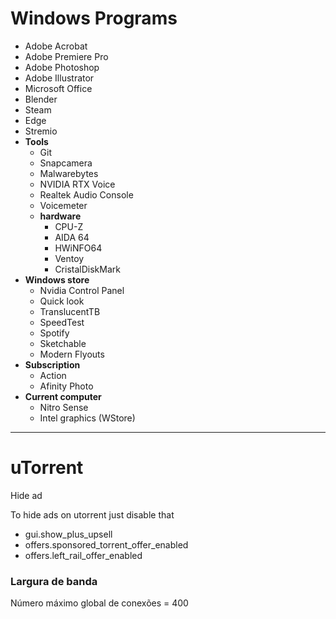 # Windows Programs

- Adobe Acrobat
- Adobe Premiere Pro
- Adobe Photoshop
- Adobe Illustrator
- Microsoft Office
- Blender
- Steam
- Edge
- Stremio
- **Tools**
  - Git
  - Snapcamera
  - Malwarebytes
  - NVIDIA RTX Voice
  - Realtek Audio Console
  - Voicemeter
  - **hardware**
    - CPU-Z
    - AIDA 64
    - HWiNFO64
    - Ventoy
    - CristalDiskMark
- **Windows store**
  - Nvidia Control Panel
  - Quick look
  - TranslucentTB
  - SpeedTest
  - Spotify
  - Sketchable
  - Modern Flyouts
- **Subscription**
  - Action
  - Afinity Photo
- **Current computer**
  - Nitro Sense
  - Intel graphics (WStore)

---

# uTorrent

Hide ad

To hide ads on utorrent just disable that

- gui.show_plus_upsell
- offers.sponsored_torrent_offer_enabled
- offers.left_rail_offer_enabled

### Largura de banda

Número máximo global de conexões = 400
